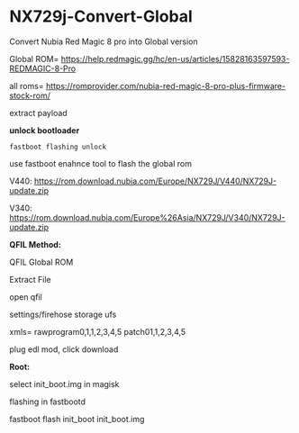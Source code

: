 # NX729j-Convert-Global
Convert Nubia Red Magic 8 pro into Global version

Global ROM= https://help.redmagic.gg/hc/en-us/articles/15828163597593-REDMAGIC-8-Pro

all roms= https://romprovider.com/nubia-red-magic-8-pro-plus-firmware-stock-rom/

extract payload

**unlock bootloader**

<code>fastboot flashing unlock</code>

use fastboot enahnce tool to flash the global rom

V440: https://rom.download.nubia.com/Europe/NX729J/V440/NX729J-update.zip

V340: https://rom.download.nubia.com/Europe%26Asia/NX729J/V340/NX729J-update.zip

**QFIL Method:**

QFIL Global ROM

Extract File

open qfil

settings/firehose storage ufs

xmls= rawprogram0,1,1,2,3,4,5 patch01,1,2,3,4,5

plug edl mod, click download


**Root:**

select init_boot.img in magisk

flashing in fastbootd

fastboot flash init_boot init_boot.img

